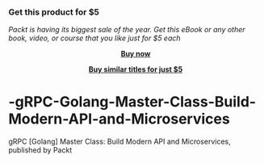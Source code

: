 
### Get this product for $5

<i>Packt is having its biggest sale of the year. Get this eBook or any other book, video, or course that you like just for $5 each</i>


<b><p align='center'>[Buy now](https://packt.link/9781838555467)</p></b>


<b><p align='center'>[Buy similar titles for just $5](https://subscription.packtpub.com/search)</p></b>


# -gRPC-Golang-Master-Class-Build-Modern-API-and-Microservices
 gRPC [Golang] Master Class: Build Modern API and Microservices, published by Packt
